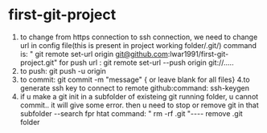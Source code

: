 # first-git-project
1. to change from https connection to ssh connection, we need to change url in config file(this is present in project working folder/.git/)
   command is: " git remote set-url origin git@github.com:lwar1991/first-git-project.git"
   for push url : git remote set-url --push origin git://.....
2. to push: git push -u origin
3. to commit: git commit -m "message" {<filename> or leave blank for all files}
4.to generate ssh key to connect to remote github:command: ssh-keygen
5. if u make a git init in a subfolder of existeing git running folder, u cannot commit.. it will give some error. then u need to stop or remove git in that subfolder
  --search fpr htat command: " rm -rf .git "---- remove .git folder
